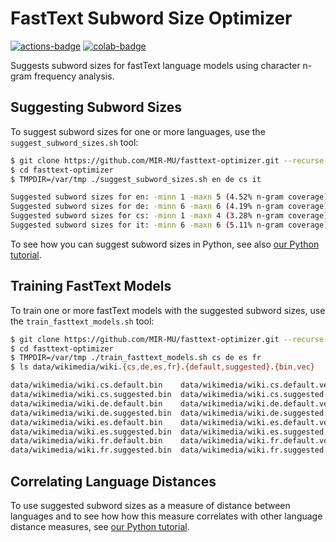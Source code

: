# FastText Subword Size Optimizer

 [![actions-badge][]][actions]
 [![colab-badge][]][colab]

 [actions-badge]: https://github.com/MIR-MU/fasttext-optimizer/workflows/Test/badge.svg
 [actions]:       https://github.com/MIR-MU/fasttext-optimizer/actions?query=workflow%3ATest
 [colab-badge]:   https://colab.research.google.com/assets/colab-badge.svg
 [colab]:         https://colab.research.google.com/github/MIR-MU/fasttext-optimizer/blob/master/correlate_language_distances.ipynb

Suggests subword sizes for fastText language models using character n-gram
frequency analysis.

## Suggesting Subword Sizes

To suggest subword sizes for one or more languages, use the
`suggest_subword_sizes.sh` tool:

``` sh
$ git clone https://github.com/MIR-MU/fasttext-optimizer.git --recurse-submodules
$ cd fasttext-optimizer
$ TMPDIR=/var/tmp ./suggest_subword_sizes.sh en de cs it

Suggested subword sizes for en: -minn 1 -maxn 5 (4.52% n-gram coverage)
Suggested subword sizes for de: -minn 6 -maxn 6 (4.19% n-gram coverage)
Suggested subword sizes for cs: -minn 1 -maxn 4 (3.28% n-gram coverage)
Suggested subword sizes for it: -minn 6 -maxn 6 (5.11% n-gram coverage)
```

To see how you can suggest subword sizes in Python, see also [our Python
tutorial][colab].

## Training FastText Models

To train one or more fastText models with the suggested subword sizes,
use the `train_fasttext_models.sh` tool:

```sh
$ git clone https://github.com/MIR-MU/fasttext-optimizer.git --recurse-submodules
$ cd fasttext-optimizer
$ TMPDIR=/var/tmp ./train_fasttext_models.sh cs de es fr
$ ls data/wikimedia/wiki.{cs,de,es,fr}.{default,suggested}.{bin,vec}

data/wikimedia/wiki.cs.default.bin    data/wikimedia/wiki.cs.default.vec
data/wikimedia/wiki.cs.suggested.bin  data/wikimedia/wiki.cs.suggested.vec
data/wikimedia/wiki.de.default.bin    data/wikimedia/wiki.de.default.vec
data/wikimedia/wiki.de.suggested.bin  data/wikimedia/wiki.de.suggested.vec
data/wikimedia/wiki.es.default.bin    data/wikimedia/wiki.es.default.vec
data/wikimedia/wiki.es.suggested.bin  data/wikimedia/wiki.es.suggested.vec
data/wikimedia/wiki.fr.default.bin    data/wikimedia/wiki.fr.default.vec
data/wikimedia/wiki.fr.suggested.bin  data/wikimedia/wiki.fr.suggested.vec
```

## Correlating Language Distances

To use suggested subword sizes as a measure of distance between languages and
to see how how this measure correlates with other language distance measures,
see [our Python tutorial][colab].
